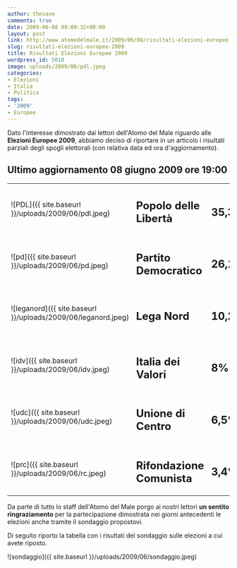 ```yaml
---
author: thesave
comments: true
date: 2009-06-08 09:09:32+00:00
layout: post
link: http://www.atomodelmale.it/2009/06/08/risultati-elezioni-europee-2009/
slug: risultati-elezioni-europee-2009
title: Risultati Elezioni Europee 2009
wordpress_id: 5010
image: uploads/2009/06/pdl.jpeg
categories:
- Elezioni
- Italia
- Politica
tags:
- '2009'
- Europee
---
```


Dato l'interesse dimostrato dai lettori dell'Atomo del Male riguardo alle **Elezioni Europee 2009**, abbiamo deciso di riportare in un articolo i risultati parziali degli spogli elettorali (con relativa data ed ora d'aggiornamento).

## Ultimo aggiornamento 08 giugno 2009 ore 19:00

<table align="center" border="0" >
<tbody >
<tr >

<td >![PDL]({{ site.baseurl }}/uploads/2009/06/pdl.jpeg)
</td>

<td >

## Popolo delle Libertà

</td>

<td >

## 35,3%

</td>

<td >

## Seggi: 29

</td>
</tr>
<tr >

<td >![pd]({{ site.baseurl }}/uploads/2009/06/pd.jpeg)
</td>

<td >

## Partito Democratico

</td>

<td >

## 26,1%

</td>

<td >

## Seggi: 21

</td>
</tr>
<tr >

<td >![leganord]({{ site.baseurl }}/uploads/2009/06/leganord.jpeg)
</td>

<td >

## Lega Nord

</td>

<td >

## 10,2%

</td>

<td >

## Seggi: 9

</td>
</tr>
<tr >

<td >![idv]({{ site.baseurl }}/uploads/2009/06/idv.jpeg)
</td>

<td >

## Italia dei Valori

</td>

<td >

## 8%

</td>

<td >

## Seggi: 7

</td>
</tr>
<tr >

<td >![udc]({{ site.baseurl }}/uploads/2009/06/udc.jpeg)
</td>

<td >

## Unione di Centro

</td>

<td >

## 6,5%

</td>

<td >

## Seggi: 5

</td>
</tr>
<tr >

<td >![prc]({{ site.baseurl }}/uploads/2009/06/rc.jpeg)
</td>

<td >

## Rifondazione Comunista

</td>

<td >

## 3,4%

</td>

<td >

## Seggi: 0

</td>
</tr>
</tbody></table>

Da parte di tutto lo staff dell'Atomo del Male porgo ai nostri lettori **un sentito ringraziamento** per la partecipazione dimostrata nei giorni antecedenti le elezioni anche tramite il sondaggio propostovi.

Di seguito riporto la tabella con i risultati del sondaggio sulle elezioni a cui avete riposto.

![sondaggio]({{ site.baseurl }}/uploads/2009/06/sondaggio.jpeg)
